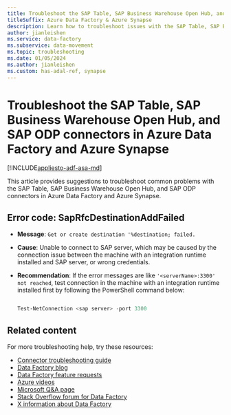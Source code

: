 ```yaml
---
title: Troubleshoot the SAP Table, SAP Business Warehouse Open Hub, and SAP ODP connectors
titleSuffix: Azure Data Factory & Azure Synapse
description: Learn how to troubleshoot issues with the SAP Table, SAP Business Warehouse Open Hub, and SAP ODP connectors in Azure Data Factory and Azure Synapse Analytics. 
author: jianleishen
ms.service: data-factory
ms.subservice: data-movement
ms.topic: troubleshooting
ms.date: 01/05/2024
ms.author: jianleishen
ms.custom: has-adal-ref, synapse
---
```


# Troubleshoot the SAP Table, SAP Business Warehouse Open Hub, and SAP ODP connectors in Azure Data Factory and Azure Synapse

[!INCLUDE[appliesto-adf-asa-md](includes/appliesto-adf-asa-md.md)]

This article provides suggestions to troubleshoot common problems with the SAP Table, SAP Business Warehouse Open Hub, and SAP ODP connectors in Azure Data Factory and Azure Synapse. 

## Error code: SapRfcDestinationAddFailed

- **Message**: `Get or create destination '%destination; failed.`

- **Cause**: Unable to connect to SAP server, which may be caused by the connection issue between the machine with an integration runtime installed and SAP server, or wrong credentials.  

- **Recommendation**: If the error messages are like `'<serverName>:3300' not reached`, test connection in the machine with an integration runtime installed first by following the PowerShell command below:

    ```powershell
    
    Test-NetConnection <sap server> -port 3300  
    
    ```

## Related content

For more troubleshooting help, try these resources:

- [Connector troubleshooting guide](connector-troubleshoot-guide.md)
- [Data Factory blog](https://techcommunity.microsoft.com/t5/azure-data-factory-blog/bg-p/AzureDataFactoryBlog)
- [Data Factory feature requests](/answers/topics/azure-data-factory.html)
- [Azure videos](https://azure.microsoft.com/resources/videos/index/?sort=newest&services=data-factory)
- [Microsoft Q&A page](/answers/topics/azure-data-factory.html)
- [Stack Overflow forum for Data Factory](https://stackoverflow.com/questions/tagged/azure-data-factory)
- [X information about Data Factory](https://x.com/hashtag/DataFactory)
